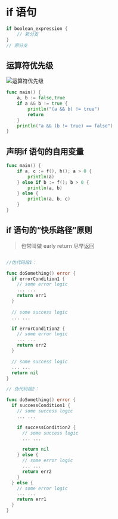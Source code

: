 # if 语句

```go
if boolean_expression {
    // 新分支
}
// 原分支
```

## 运算符优先级

![运算符优先级](https://static001.geekbang.org/resource/image/3d/ff/3db5140917f57a38929c127a7d5867ff.jpg?wh=1429x577)

```go
func main() {
    a, b := false,true
    if a && b != true {
        println("(a && b) != true")
        return
    }
    println("a && (b != true) == false")
}
```

## 声明if 语句的自用变量

```go
func main() {
    if a, c := f(), h(); a > 0 {
        println(a)
    } else if b := f(); b > 0 {
        println(a, b)
    } else {
        println(a, b, c)
    }
}
```

## if 语句的“快乐路径”原则

> 也常叫做 early return 尽早返回

```go

//伪代码段1：

func doSomething() error {
  if errorCondition1 {
    // some error logic
    ... ...
    return err1
  }
  
  // some success logic
  ... ...

  if errorCondition2 {
    // some error logic
    ... ...
    return err2
  }

  // some success logic
  ... ...
  return nil
}

// 伪代码段2：

func doSomething() error {
  if successCondition1 {
    // some success logic
    ... ...

    if successCondition2 {
      // some success logic
      ... ...

      return nil
    } else {
      // some error logic
      ... ...
      return err2
    }
  } else {
    // some error logic
    ... ...
    return err1
  }
}
```
